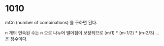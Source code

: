 # 1010

mCn (number of combinations) 를 구하면 된다.

n 개의 연속된 수는 n 으로 나누어 떨어짐이 보장되므로 (m/1) * (m-1/2) * (m-2/3) ... 은 정수이다.
